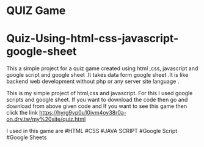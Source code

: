 # QUIZ Game
# Quiz-Using-html-css-javascript-google-sheet
This a simple project for a quiz game created using html ,css, javascript and google script and google sheet .It takes data form google sheet .It is like backend web development without php or any server site language . 

This is my simple project of html,css and javascript.
For this I used google scripts and google sheet. If you want to download the code then go and download from above given code and If you want to see this game then click the link
https://hyrg9vp0u10ivm4oy38r0a-on.drv.tw/my%20site/quiz.html


I used in this game are
#HTML
#CSS
#JAVA SCRIPT
#Google Script
#Google Sheets
